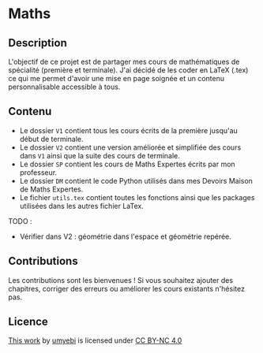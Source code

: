# Maths

## Description

L'objectif de ce projet est de partager mes cours de mathématiques de spécialité (première et terminale). J'ai décidé de
les coder en LaTeX (.tex) ce qui me permet d'avoir une mise en page soignée et un contenu personnalisable accessible à
tous.

## Contenu

-   Le dossier `V1` contient tous les cours écrits de la première jusqu'au début de terminale.
-   Le dossier `V2` contient une version améliorée et simplifiée des cours dans `V1` ainsi que la suite des cours de
    terminale.
-   Le dossier `SP` contient les cours de Maths Expertes écrits par mon professeur.
-   Le dossier `DM` contient le code Python utilisés dans mes Devoirs Maison de Maths Expertes.
-   Le fichier `utils.tex` contient toutes les fonctions ainsi que les packages utilisées dans les autres fichier LaTex.

TODO :
- Vérifier dans V2 : géométrie dans l'espace et géométrie repérée.

## Contributions

Les contributions sont les bienvenues ! Si vous souhaitez ajouter des chapitres, corriger des erreurs ou améliorer les
cours existants n'hésitez pas.

## Licence

[This work](https://github.com/umyedi/Maths) by [umyebi](https://github.com/umyedi) is licensed under
[CC BY-NC 4.0](https://creativecommons.org/licenses/by-nc/4.0/)
